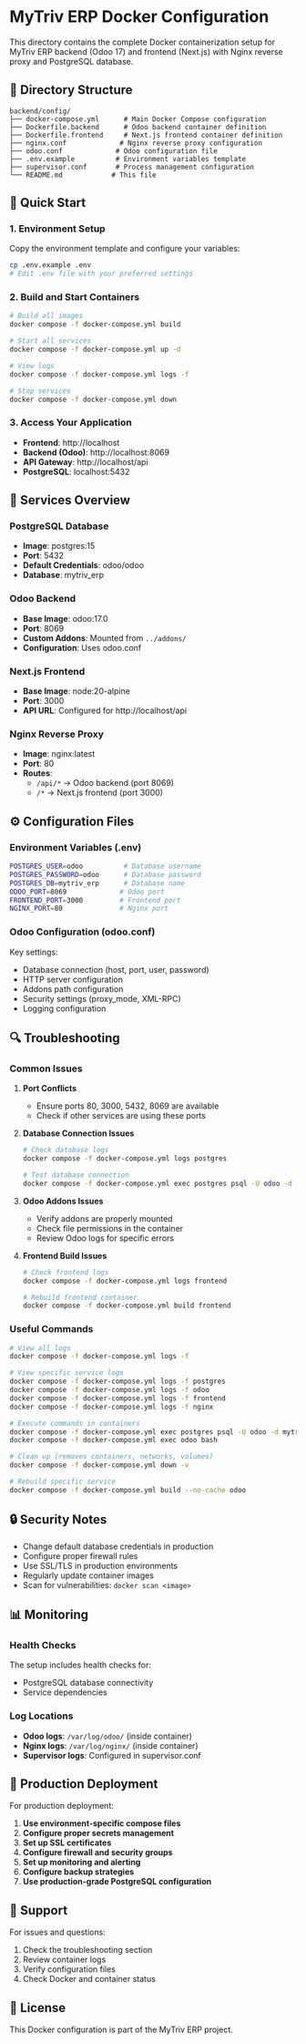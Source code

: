 # MyTriv ERP Docker Configuration

This directory contains the complete Docker containerization setup for MyTriv ERP backend (Odoo 17) and frontend (Next.js) with Nginx reverse proxy and PostgreSQL database.

## 📁 Directory Structure

```
backend/config/
├── docker-compose.yml      # Main Docker Compose configuration
├── Dockerfile.backend      # Odoo backend container definition
├── Dockerfile.frontend     # Next.js frontend container definition
├── nginx.conf             # Nginx reverse proxy configuration
├── odoo.conf             # Odoo configuration file
├── .env.example          # Environment variables template
├── supervisor.conf       # Process management configuration
└── README.md            # This file
```

## 🚀 Quick Start

### 1. Environment Setup

Copy the environment template and configure your variables:

```bash
cp .env.example .env
# Edit .env file with your preferred settings
```

### 2. Build and Start Containers

```bash
# Build all images
docker compose -f docker-compose.yml build

# Start all services
docker compose -f docker-compose.yml up -d

# View logs
docker compose -f docker-compose.yml logs -f

# Stop services
docker compose -f docker-compose.yml down
```

### 3. Access Your Application

- **Frontend**: http://localhost
- **Backend (Odoo)**: http://localhost:8069
- **API Gateway**: http://localhost/api
- **PostgreSQL**: localhost:5432

## 🔧 Services Overview

### PostgreSQL Database
- **Image**: postgres:15
- **Port**: 5432
- **Default Credentials**: odoo/odoo
- **Database**: mytriv_erp

### Odoo Backend
- **Base Image**: odoo:17.0
- **Port**: 8069
- **Custom Addons**: Mounted from `../addons/`
- **Configuration**: Uses odoo.conf

### Next.js Frontend
- **Base Image**: node:20-alpine
- **Port**: 3000
- **API URL**: Configured for http://localhost/api

### Nginx Reverse Proxy
- **Image**: nginx:latest
- **Port**: 80
- **Routes**:
  - `/api/*` → Odoo backend (port 8069)
  - `/*` → Next.js frontend (port 3000)

## ⚙️ Configuration Files

### Environment Variables (.env)

```bash
POSTGRES_USER=odoo          # Database username
POSTGRES_PASSWORD=odoo      # Database password
POSTGRES_DB=mytriv_erp      # Database name
ODOO_PORT=8069             # Odoo port
FRONTEND_PORT=3000         # Frontend port
NGINX_PORT=80              # Nginx port
```

### Odoo Configuration (odoo.conf)

Key settings:
- Database connection (host, port, user, password)
- HTTP server configuration
- Addons path configuration
- Security settings (proxy_mode, XML-RPC)
- Logging configuration

## 🔍 Troubleshooting

### Common Issues

1. **Port Conflicts**
   - Ensure ports 80, 3000, 5432, 8069 are available
   - Check if other services are using these ports

2. **Database Connection Issues**
   ```bash
   # Check database logs
   docker compose -f docker-compose.yml logs postgres

   # Test database connection
   docker compose -f docker-compose.yml exec postgres psql -U odoo -d mytriv_erp
   ```

3. **Odoo Addons Issues**
   - Verify addons are properly mounted
   - Check file permissions in the container
   - Review Odoo logs for specific errors

4. **Frontend Build Issues**
   ```bash
   # Check frontend logs
   docker compose -f docker-compose.yml logs frontend

   # Rebuild frontend container
   docker compose -f docker-compose.yml build frontend
   ```

### Useful Commands

```bash
# View all logs
docker compose -f docker-compose.yml logs -f

# View specific service logs
docker compose -f docker-compose.yml logs -f postgres
docker compose -f docker-compose.yml logs -f odoo
docker compose -f docker-compose.yml logs -f frontend
docker compose -f docker-compose.yml logs -f nginx

# Execute commands in containers
docker compose -f docker-compose.yml exec postgres psql -U odoo -d mytriv_erp
docker compose -f docker-compose.yml exec odoo bash

# Clean up (removes containers, networks, volumes)
docker compose -f docker-compose.yml down -v

# Rebuild specific service
docker compose -f docker-compose.yml build --no-cache odoo
```

## 🔒 Security Notes

- Change default database credentials in production
- Configure proper firewall rules
- Use SSL/TLS in production environments
- Regularly update container images
- Scan for vulnerabilities: `docker scan <image>`

## 📊 Monitoring

### Health Checks

The setup includes health checks for:
- PostgreSQL database connectivity
- Service dependencies

### Log Locations

- **Odoo logs**: `/var/log/odoo/` (inside container)
- **Nginx logs**: `/var/log/nginx/` (inside container)
- **Supervisor logs**: Configured in supervisor.conf

## 🚢 Production Deployment

For production deployment:

1. **Use environment-specific compose files**
2. **Configure proper secrets management**
3. **Set up SSL certificates**
4. **Configure firewall and security groups**
5. **Set up monitoring and alerting**
6. **Configure backup strategies**
7. **Use production-grade PostgreSQL configuration**

## 🤝 Support

For issues and questions:
1. Check the troubleshooting section
2. Review container logs
3. Verify configuration files
4. Check Docker and container status

## 📝 License

This Docker configuration is part of the MyTriv ERP project.